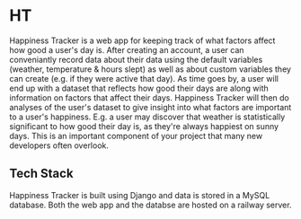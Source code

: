 # HT

Happiness Tracker is a web app for keeping track of what factors affect how good a user's day is. After creating an account, a user can conveniantly
record data about their data using the default variables (weather, temperature & hours slept) as well as about custom variables they can create
(e.g. if they were active that day). As time goes by, a user will end up with a dataset that reflects how good their days are along with information
on factors that affect their days. Happiness Tracker will then do analyses of the user's dataset to give insight into what factors are important to a
user's happiness. E.g. a user may discover that weather is statistically significant to how good their day is, as they're always happiest on sunny days.
This is an important component of your project that many new developers often overlook.

## Tech Stack
Happiness Tracker is built using Django and data is stored in a MySQL database. Both the web app and the databse are hosted on a railway server.
